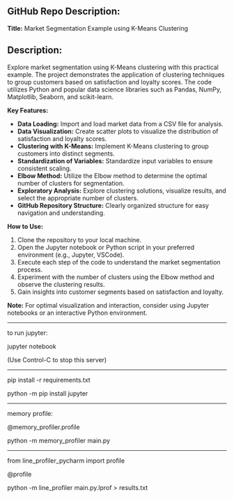 **GitHub Repo Description:**
---
**Title:** Market Segmentation Example using K-Means Clustering

**Description:**
---
Explore market segmentation using K-Means clustering with this practical example. The project demonstrates the
application of clustering techniques to group customers based on satisfaction and loyalty scores. The code utilizes
Python and popular data science libraries such as Pandas, NumPy, Matplotlib, Seaborn, and scikit-learn.

**Key Features:**

- **Data Loading:** Import and load market data from a CSV file for analysis.
- **Data Visualization:** Create scatter plots to visualize the distribution of satisfaction and loyalty scores.
- **Clustering with K-Means:** Implement K-Means clustering to group customers into distinct segments.
- **Standardization of Variables:** Standardize input variables to ensure consistent scaling.
- **Elbow Method:** Utilize the Elbow method to determine the optimal number of clusters for segmentation.
- **Exploratory Analysis:** Explore clustering solutions, visualize results, and select the appropriate number of
  clusters.
- **GitHub Repository Structure:** Clearly organized structure for easy navigation and understanding.

**How to Use:**

1. Clone the repository to your local machine.
2. Open the Jupyter notebook or Python script in your preferred environment (e.g., Jupyter, VSCode).
3. Execute each step of the code to understand the market segmentation process.
4. Experiment with the number of clusters using the Elbow method and observe the clustering results.
5. Gain insights into customer segments based on satisfaction and loyalty.

**Note:** For optimal visualization and interaction, consider using Jupyter notebooks or an interactive Python
environment.




---


to run jupyter:

jupyter notebook

(Use Control-C to stop this server)

----
pip install -r requirements.txt

python -m pip install jupyter

---
memory profile:

@memory_profiler.profile

python -m memory_profiler main.py

---

from line_profiler_pycharm import profile

@profile

python -m line_profiler main.py.lprof > results.txt
